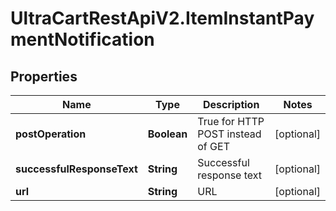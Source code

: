 # UltraCartRestApiV2.ItemInstantPaymentNotification

## Properties
Name | Type | Description | Notes
------------ | ------------- | ------------- | -------------
**postOperation** | **Boolean** | True for HTTP POST instead of GET | [optional] 
**successfulResponseText** | **String** | Successful response text | [optional] 
**url** | **String** | URL | [optional] 


